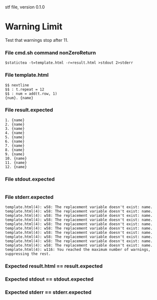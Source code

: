 stf file, version 0.1.0

# Warning Limit

Test that warnings stop after 11.

### File cmd.sh command nonZeroReturn

~~~
$statictea -t=template.html -r=result.html >stdout 2>stderr
~~~

### File template.html

~~~
$$ nextline
$$ : t.repeat = 12
$$ : num = add(t.row, 1)
{num}. {name}
~~~

### File result.expected

~~~
1. {name}
2. {name}
3. {name}
4. {name}
5. {name}
6. {name}
7. {name}
8. {name}
9. {name}
10. {name}
11. {name}
12. {name}
~~~

### File stdout.expected

~~~
~~~

### File stderr.expected

~~~
template.html(4): w58: The replacement variable doesn't exist: name.
template.html(4): w58: The replacement variable doesn't exist: name.
template.html(4): w58: The replacement variable doesn't exist: name.
template.html(4): w58: The replacement variable doesn't exist: name.
template.html(4): w58: The replacement variable doesn't exist: name.
template.html(4): w58: The replacement variable doesn't exist: name.
template.html(4): w58: The replacement variable doesn't exist: name.
template.html(4): w58: The replacement variable doesn't exist: name.
template.html(4): w58: The replacement variable doesn't exist: name.
template.html(4): w58: The replacement variable doesn't exist: name.
template.html(4): w116: You reached the maximum number of warnings, suppressing the rest.
~~~

### Expected result.html == result.expected
### Expected stdout == stdout.expected
### Expected stderr == stderr.expected
